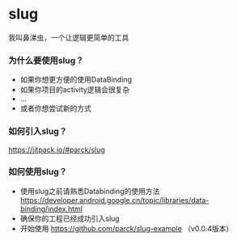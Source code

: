 # slug
我叫鼻涕虫，一个让逻辑更简单的工具

### 为什么要使用slug？
- 如果你想更方便的使用DataBinding
- 如果你项目的activity逻辑会很复杂
- ...
- 或者你想尝试新的方式

### 如何引入slug？
https://jitpack.io/#parck/slug

### 如何使用slug？
- 使用slug之前请熟悉Databinding的使用方法 https://developer.android.google.cn/topic/libraries/data-binding/index.html
- 确保你的工程已经成功引入slug
- 开始使用 https://github.com/parck/slug-example （v0.0.4版本）
